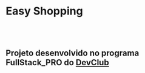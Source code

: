 <h1> Easy Shopping</h1>
<br>
<br>
<h2> Projeto desenvolvido no programa FullStack_PRO do <a href="https://rodolfomori.com.br/devclub-n1/"> DevClub </a> </h2>
